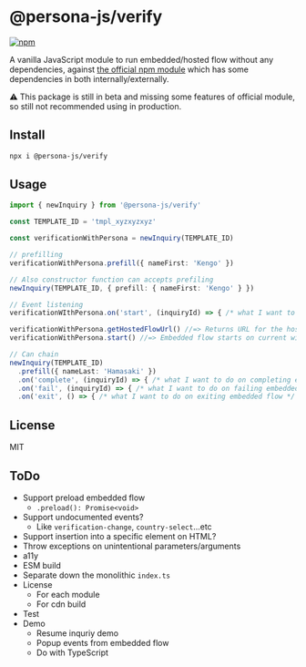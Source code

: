 # @persona-js/verify

[![npm](https://img.shields.io/npm/v/@persona-js/verify.svg?style=for-the-badge)](https://www.npmjs.com/package/@persona-js/verify)

A vanilla JavaScript module to run embedded/hosted flow without any dependencies, against [the official npm module](https://www.npmjs.com/package/persona) which has some dependencies in both internally/externally.

⚠️ This package is still in beta and missing some features of official module, so still not recommended using in production.

## Install

```sh
npx i @persona-js/verify
```

## Usage

```ts
import { newInquiry } from '@persona-js/verify'

const TEMPLATE_ID = 'tmpl_xyzxyzxyz'

const verificationWithPersona = newInquiry(TEMPLATE_ID)

// prefilling
verificationWithPersona.prefill({ nameFirst: 'Kengo' })

// Also constructor function can accepts prefiling
newInquiry(TEMPLATE_ID, { prefill: { nameFirst: 'Kengo' } })

// Event listening
verificationWIthPersona.on('start', (inquiryId) => { /* what I want to do on starting inquiry flow */ })

verificationWithPersona.getHostedFlowUrl() //=> Returns URL for the hosted flow
verificationWithPersona.start() //=> Embedded flow starts on current window

// Can chain
newInquiry(TEMPLATE_ID)
  .prefill({ nameLast: 'Hamasaki' })
  .on('complete', (inquiryId) => { /* what I want to do on completing embedded flow */ })
  .on('fail', (inquiryId) => { /* what I want to do on failing embedded flow */ })
  .on('exit', () => { /* what I want to do on exiting embedded flow */ })
```

## License

MIT

## ToDo

- Support preload embedded flow
  - `.preload(): Promise<void>`
- Support undocumented events?
  - Like `verification-change`, `country-select`...etc
- Support insertion into a specific element on HTML?
- Throw exceptions on unintentional parameters/arguments
- a11y
- ESM build
- Separate down the monolithic `index.ts`
- License
  - For each module
  - For cdn build
- Test
- Demo
  - Resume inquriy demo
  - Popup events from embedded flow
  - Do with TypeScript
